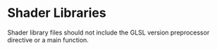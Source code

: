 # Shader Libraries

Shader library files should not include the GLSL version preprocessor directive or a main function.
